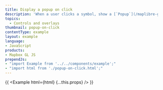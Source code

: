 ```yaml
---
title: Display a popup on click
description: 'When a user clicks a symbol, show a [`Popup`](/maplibre-gl-js/api/#popup) containing more information. The symbols are from the [Maki](https://labs.mapbox.com/maki-icons/) symbol set used in the Mapbox Streets style.'
topics:
  - Controls and overlays
thumbnail: popup-on-click
contentType: example
layout: example
language:
- JavaScript
products:
- Mapbox GL JS
prependJs:
- "import Example from '../../components/example';"
- "import html from './popup-on-click.html';"
---
```


{{ <Example html={html} {...this.props} /> }}

